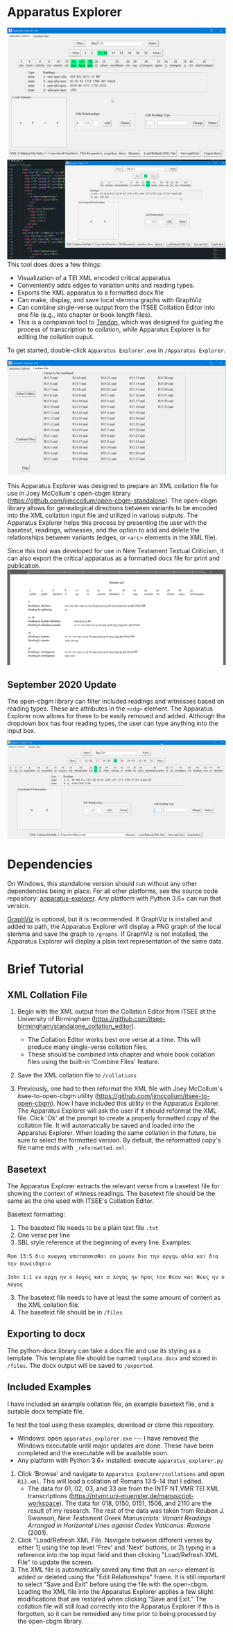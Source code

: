 # Apparatus Explorer
![screenshot](images/example.gif)
![demonstration gif](images/demonstration_v.05.gif)
This tool does does a few things:
* Visualization of a TEI XML encoded critical apparatus
* Conveniently adds edges to variation units and reading types.
* Exports the XML apparatus to a formatted docx file
* Can make, display, and save local stemma graphs with GraphViz
* Can combine single-verse output from the ITSEE Collation Editor into one file (e.g., into chapter or book length files).
* This is a companion tool to [Tendon](https://github.com/d-flood/tendon/), which was designed for guiding the process of transcription to collation, while Apparatus Explorer is for editing the collation ouput.

To get started, double-click `Apparatus Explorer.exe` in `/Apparatus Explorer`. 


![combine files screenshot](images/combine_files_screenshot.png)


This Apparatus Explorer was designed to prepare an XML collation file for use in Joey McCollum's open-cbgm library (https://github.com/jjmccollum/open-cbgm-standalone). The open-cbgm library allows for genealogical directions between variants to be encoded into the XML collation input file and utilized in various outputs. The Apparatus Explorer helps this process by presenting the user with the basetext, readings, witnesses, and the option to add and delete the relationships between variants (edges, or `<arc>` elements in the XML file).

Since this tool was developed for use in New Testament Textual Criticism, it can also export the critical apparatus as a formatted docx file for print and publication.
![docx output](images/docx_output.png)

## September 2020 Update

The open-cbgm library can filter included readings and witnesses based on reading types. These are attributes in the `<rdg>` element. The Apparatus Explorer now allows for these to be easily removed and added. Although the dropdown box has four reading types, the user can type anything into the input box.

![change readings example](images/edit_rdgs.gif)

# Dependencies

On Windows, this standalone version should run without any other dependencies being in place. For all other platforms, see the source code repository: [apparatus-explorer](https://github.com/d-flood/apparatus-explorer). Any platform with Python 3.6+ can run that version.

[GraphViz](https://graphviz.org/) is optional, but it is recommended. If GraphViz is installed and added to path, the Apparatus Explorer will display a PNG graph of the local stemma and save the graph to `/graphs`. If GraphViz is not installed, the Apparatus Explorer will display a plain text representation of the same data.



# Brief Tutorial
## XML Collation File

1. Begin with the XML output from the Collation Editor from ITSEE at the University of Birmingham (https://github.com/itsee-birmingham/standalone_collation_editor).
    - The Collation Editor works best one verse at a time. This will produce many single-verse collation files. 
    - These should be combined into chapter and whole book collation files using the built-in 'Combine Files' feature.

2. Save the XML collation file to `/collations`

3. Previously, one had to then reformat the XML file with Joey McCollum's itsee-to-open-cbgm utility (https://github.com/jjmccollum/itsee-to-open-cbgm). Now I have included this utility in the Apparatus Explorer. The Apparatus Explorer will ask the user if it should reformat the XML file. Click 'Ok' at the prompt to create a properly formatted copy of the collation file. It will automatically be saved and loaded into the Apparatus Explorer. When loading the same collation in the future, be sure to select the formatted version. By default, the reformatted copy's file name ends with `_reformatted.xml`.

## Basetext
The Apparatus Explorer extracts the relevant verse from a basetext file for showing the context of witness readings. The basetext file should be the same as the one used with ITSEE's Collation Editor.

Basetext formatting:
1. The basetext file needs to be a plain text file `.txt`
2. One verse per line
3. SBL style reference at the beginning of every line. Examples:

`Rom 13:5 διο αναγκη υποτασσεσθαι ου μονον δια την οργην αλλα και δια την συνειδησιν`

`John 1:1 εν αρχη ην ο λογος και ο λογος ην προς τον θεον και θεος ην ο λογος`

3. The basetext file needs to have at least the same amount of content as the XML collation file.
4. The basetext file should be in `/files`

## Exporting to docx
The python-docx library can take a docx file and use its styling as a template. This template file should be named `template.docx` and stored in `/files`. The docx output will be saved to `/exported`.

## Included Examples
I have included an example collation file, an example basetext file, and a suitable docx template file. 

To test the tool using these examples, download or clone this repository.
- Windows: open `apparatus_explorer.exe` --- I have removed the Windows executable until major updates are done. These have been completed and the executable will be available soon.
- Any platform with Python 3.6+ installed: execute `apparatus_explorer.py`
1. Click 'Browse' and navigate to `Apparatus Explorer/collations` and open `R13.xml`. This will load a collation of Romans 13:5-14 that I edited.
    - The data for 01, 02, 03, and 33 are from the INTF NT.VMR TEI XML transcriptions (https://ntvmr.uni-muenster.de/manuscript-workspace). The data for 018, 0150, 0151, 1506, and 2110 are the result of my research. The rest of the data was taken from Reuben J. Swanson, _New Testament Greek Manuscripts: Variant Readings Arranged in Horizontal Lines against Codex Vaticanus: Romans_ (2001).
2. Click "Load/Refresh XML File. Navigate between different verses by either 1) using the top level 'Prev' and 'Next' buttons, or 2) typing in a reference into the top input field and then clicking "Load/Refresh XML File" to update the screen.
3. The XML file is automatically saved any time that an `<arc>` element is added or deleted using the "Edit Relationships" frame. It is still important to select "Save and Exit" before using the file with the open-cbgm. Loading the XML file into the Apparatus Explorer applies a few slight modifications that are restored when clicking "Save and Exit." The collation file will still load correctly into the Apparatus Explorer if this is forgotten, so it can be remedied any time prior to being processed by the open-cbgm library.